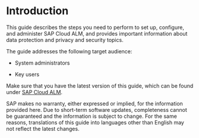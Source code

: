 <!-- loio6720349dcc2341daa848a58270cd193c -->

# Introduction



This guide describes the steps you need to perform to set up, configure, and administer SAP Cloud ALM, and provides important information about data protection and privacy and security topics.

The guide addresses the following target audience:

-   System administrators

-   Key users


Make sure that you have the latest version of this guide, which can be found under [SAP Cloud ALM](https://help.sap.com/viewer/p/CALM).

SAP makes no warranty, either expressed or implied, for the information provided here. Due to short-term software updates, completeness cannot be guaranteed and the information is subject to change. For the same reasons, translations of this guide into languages other than English may not reflect the latest changes.

